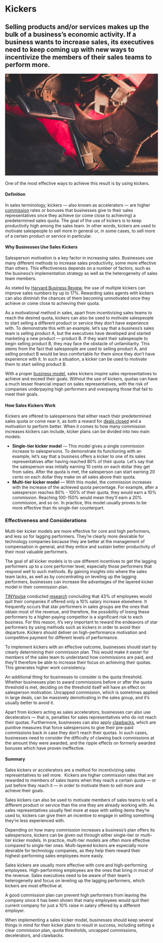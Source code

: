 # Kickers

## Selling products and/or services makes up the bulk of a business’s economic activity. If a business wants to increase sales, its executives need to keep coming up with new ways to incentivize the members of their sales teams to perform more.

![accelerators](./img/cowboy-pushing-the-accelerator-PU38WJ6.webp)

One of the most effective ways to achieve this result is by using kickers.

#### Definition

In sales terminology, kickers — also known as accelerators — are higher [commission](https://rev.team/kb/what-is-commission) rates or bonuses that businesses give to their sales representatives once they achieve (or come close to achieving) a predetermined sales quota. The goal of the use of kickers is to keep productivity high among the sales team. In other words, kickers are used to motivate salespeople to sell more in general or, in some cases, to sell more of a certain product or service in particular. 

#### Why Businesses Use Sales Kickers

Salesperson motivation is a key factor in increasing sales. Businesses use many different methods to increase sales productivity, some more effective than others. This effectiveness depends on a number of factors, such as the business’s implementation strategy as well as the heterogeneity of sales team members. 

As stated by [Harvard Business Review](https://hbr.org/2012/07/motivating-salespeople-what-really-works), the use of multiple kickers can improve sales numbers by up to 17%. Rewarding sales agents with kickers can also diminish the chances of them becoming unmotivated once they achieve or come close to achieving their quota.

As a motivational method in sales, apart from incentivizing sales teams to reach the desired quota, kickers can also be used to motivate salespeople to start selling a different product or service they don’t have experience with. To demonstrate this with an example, let’s say that a business’s sales team is selling product A, but the executives have developed and started marketing a new product — product B. If they want their salespeople to begin selling product B, they may face the obstacle of unfamiliarity. This stems from the fact that salespeople are used to selling product A, and selling product B would be less comfortable for them since they don’t have experience with it. In such a situation, a kicker can be used to motivate them to start selling product B. 

With a proper [business model](https://articles.bplans.com/what-is-a-business-model-business-models-explained/), sales kickers inspire sales representatives to achieve and exceed their goals. Without the use of kickers, quotas can have a much lesser financial impact on sales representatives, with the risk of companies underpaying high performers and overpaying those that fail to meet their goals. 

#### How Sales Kickers Work 

Kickers are offered to salespersons that either reach their predetermined sales quota or come near it, as both a reward for [deals closed](https://rev.team/kb/what-is-closing-a-deal) and a motivation to perform better. When it comes to how many commission increases kickers can include, kicker plans can be divided into two main models:

* **Single-tier kicker model** — This model gives a single commission increase to salespersons. To demonstrate its functioning with an example, let’s say that a business offers a kicker to one of its sales representatives after having reached 80% of their quota. Let’s say that the salesperson was initially earning 10 cents on each dollar they get from sales. After the quota is met, the salesperson can start earning 20 cents on each dollar they make on all sales above their quota.
* **Multi-tier kicker model** — With this model, the commission increases with the increase of the achieved quota percentage. For example, after a salesperson reaches 80% - 100% of their quota, they would earn a 10% commission. Reaching 100-150% would mean they’ll earn a 20% commission, and so on. In practice, this model usually proves to be more effective than its single-tier counterpart. 

### Effectiveness and Considerations

Multi-tier kicker models are more effective for core and high performers, and less so for lagging performers. They’re clearly more desirable for technology companies because they are better at the management of compensation in general, and they entice and sustain better productivity of their most valuable performers. 

The goal of all kicker models is to use different incentives to get the lagging performers up to a core performer level, especially those performers that respond well to such methods. By gaining insights into where the sales team lacks, as well as by concentrating on leveling up the lagging performers, businesses can increase the advantages of the layered kicker model in their commission plan. 

[TINYpulse](https://www.tinypulse.com/) conducted [research](https://www.teamstrength.net/employee-engagement-surveys/) concluding that 43% of employees would quit their companies if offered only a 10% salary increase elsewhere. It frequently occurs that star performers in sales groups are the ones that obtain most of the revenue, and therefore, the possibility of losing these performers to a higher-paying competitor is a significant risk to each business. For this reason, it’s very important to reward the endeavors of star performers by using methods such as kickers in order to avoid their departure. Kickers should deliver on high-performance motivation and competitive payment for different levels of performance. 

To implement kickers with an effective outcome, businesses should start by clearly determining their commission plan. This would make it easier for members of the sales team to understand how commissions are paid, and they’ll therefore be able to increase their focus on achieving their quotas. This generates higher work consistency. 

An additional thing for businesses to consider is the quota threshold. Whether businesses plan to award commissions before or after the quota threshold is met, deciding on the threshold itself will have an effect on salesperson motivation. Uncapped commission, which is sometimes applied in large deals, can be massively demotivating in the sales group, and it’s usually better to avoid it. 

Apart from kickers acting as sales accelerators, businesses can also use decelerators — that is, penalties for sales representatives who do not reach their quotas. Furthermore, businesses can also apply [clawbacks](https://rev.team/kb/clawback), which are punitive measures that force salespersons to give their pre-paid commissions back in case they don’t reach their quotas. In such cases, businesses need to consider the difficulty of clawing back commissions at the amount they were awarded, and the ripple effects on formerly awarded bonuses which have proven ineffective.

#### Summary

Sales kickers or accelerators are a method for incentivizing sales representatives to sell more.  Kickers are higher commission rates that are rewarded to members of sales teams when they reach a certain quota — or just before they reach it — in order to motivate them to sell more and achieve their goals.

Sales kickers can also be used to motivate members of sales teams to sell a different product or service than the one they are already working with. As sales representatives usually feel more at ease with selling items they’re used to, kickers can give them an incentive to engage in selling something they’re less experienced with.

Depending on how many commission increases a business’s plan offers its salespersons, kickers can be given out through either single-tier or multi-tier kicker models. In practice, multi-tier models are often more effective compared to single-tier ones. Multi-layered kickers are especially more desirable for technology companies, as they help them reward their highest-performing sales employees more easily. 

Sales kickers are usually more effective with core and high-performing employees. High-performing employees are the ones that bring in most of the revenue. Sales executives need to be aware of their team’s heterogeneity and focus on leveling up the lagging performers, which kickers are most effective at. 

A good commission plan can prevent high performers from leaving the company since it has been shown that many employees would quit their current company for just a 10% raise in salary offered by a different employer. 

When implementing a sales kicker model, businesses should keep several things in mind for their kicker plans to result in success, including setting a clear commission plan, quota thresholds, uncapped commissions, decelerators, and clawbacks. 